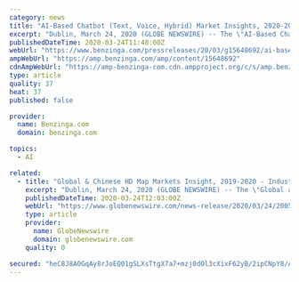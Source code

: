 ```yaml
---
category: news
title: "AI-Based Chatbot (Text, Voice, Hybrid) Market Insights, 2020-2025"
excerpt: "Dublin, March 24, 2020 (GLOBE NEWSWIRE) -- The \"AI-Based Chatbot Market by Type (Text, Voice, and Hybrid), Use Case, Deployment Type, Value Chain Component, Market..."
publishedDateTime: 2020-03-24T11:48:00Z
webUrl: "https://www.benzinga.com/pressreleases/20/03/g15648692/ai-based-chatbot-text-voice-hybrid-market-insights-2020-2025"
ampWebUrl: "https://amp.benzinga.com/amp/content/15648692"
cdnAmpWebUrl: "https://amp-benzinga-com.cdn.ampproject.org/c/s/amp.benzinga.com/amp/content/15648692"
type: article
quality: 37
heat: 37
published: false

provider:
  name: Benzinga.com
  domain: benzinga.com

topics:
  - AI

related:
  - title: "Global & Chinese HD Map Markets Insight, 2019-2020 - Industry Leaders are Amap, Baidu Map, NavInfo and eMapgo"
    excerpt: "Dublin, March 24, 2020 (GLOBE NEWSWIRE) -- The \"Global and China HD Map Industry Report, 2019-2020\" report has been added to ..."
    publishedDateTime: 2020-03-24T12:03:00Z
    webUrl: "https://www.globenewswire.com/news-release/2020/03/24/2005473/0/en/Global-Chinese-HD-Map-Markets-Insight-2019-2020-Industry-Leaders-are-Amap-Baidu-Map-NavInfo-and-eMapgo.html"
    type: article
    provider:
      name: GlobeNewswire
      domain: globenewswire.com
    quality: 0

secured: "heC8J8AOGqAy8rJoEQ01gSLXsTtgX7a7+mzj0dOl3cXixF62yB/2ipCNpY8/APOzY1Z9azM/y6ShxCnNWLzurk/ipsgcBjoxRdujPK9vTciJdLaROZKY6NO3UfL1+YnZZNfiiC+In3GzxINnGGUPZ/DzlwJc56q4+zjIgZVN/2x/53WyaHCfeKdzjUFCdVPM4NL9kkWK0xvwhHwU3FdtDPVsDnsqY8EMT+O5h5voqlmsxlgcWtyo7fEWoqUQG3a8Jg/eexpwk3G3902caEBMIvwAV0NqlhfiNnlgpJlYwpRxQYdz4e8QwhNXyKhaxh+L;Sn8NAkvA1InhPr4YeohLtQ=="
---
```


